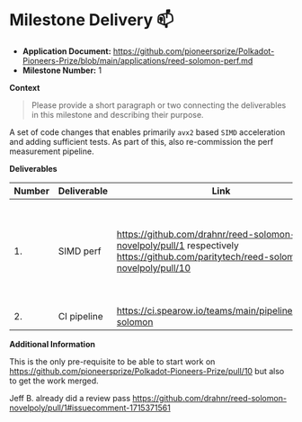 # Milestone Delivery :mailbox:

* **Application Document:** <https://github.com/pioneersprize/Polkadot-Pioneers-Prize/blob/main/applications/reed-solomon-perf.md>
* **Milestone Number:** 1

**Context** 
> Please provide a short paragraph or two connecting the deliverables in this milestone and describing their purpose.

A set of code changes that enables primarily `avx2` based `SIMD` acceleration and adding sufficient tests. As part of this, also re-commission the perf measurement pipeline.

**Deliverables**

| Number | Deliverable | Link | Notes |
| ------------- | ------------- | ------------- |------------- |
| 1. | SIMD perf | <https://github.com/drahnr/reed-solomon-novelpoly/pull/1> respectively <https://github.com/paritytech/reed-solomon-novelpoly/pull/10> | Due to a lack of permissions I had to target my own fork for the pipeline runs |
| 2.  | CI pipeline | <https://ci.spearow.io/teams/main/pipelines/reed-solomon> |  |

**Additional Information**

This is the only pre-requisite to be able to start work on <https://github.com/pioneersprize/Polkadot-Pioneers-Prize/pull/10> but also to get the work merged.

Jeff B. already did a review pass <https://github.com/drahnr/reed-solomon-novelpoly/pull/1#issuecomment-1715371561>
